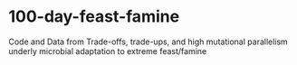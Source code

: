 # 100-day-feast-famine
Code and Data from Trade-offs, trade-ups, and high mutational parallelism underly microbial adaptation to extreme feast/famine 
